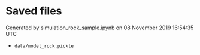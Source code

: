 # Saved files 


Generated by simulation_rock_sample.ipynb on 08 November 2019 16:54:35 UTC

*  `data/model_rock.pickle` 
